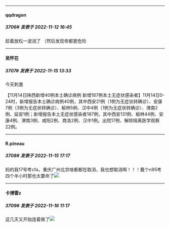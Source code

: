 

*****

####  qqdragon  
##### 3706#       发表于 2022-11-12 16:45

趁着放松一波润了 （然后发现帝都更危险 



*****

####  吴怀在  
##### 3707#       发表于 2022-11-15 13:33

今天刺激

【11月14日陕西新增40例本土确诊病例 新增187例本土无症状感染者】11月14日0-24时，新增报告本土确诊病例40例，其中西安21例（1例为无症状转确诊）、安康7例（3例为无症状转确诊）、榆林5例、汉中4例（1例为无症状转确诊）、渭南2例、延安1例；新增报告本土无症状感染者187例，其中西安131例、榆林44例、安康4例、渭南3例、咸阳2例、商洛2例、汉中1例。出院17例、解除隔离医学观察22例。



*****

####  R.pineau  
##### 3708#       发表于 2022-11-15 17:17

妈的我17号考cfa，重庆广州北京啥都都在取消，我也想取消啊！！！戴个n95考四个半小时那也太要命了<img src="https://static.saraba1st.com/image/smiley/face2017/132.png" referrerpolicy="no-referrer">



*****

####  卡博雷z  
##### 3709#       发表于 2022-11-16 11:17

这几天又开始连着做了<img src="https://static.saraba1st.com/image/smiley/face2017/003.png" referrerpolicy="no-referrer">

